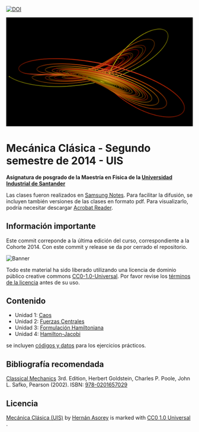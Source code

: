 [![DOI](https://zenodo.org/badge/30789711.svg)](https://doi.org/10.5281/zenodo.14590305)

![Banner](ejemplos-codigos-materiales/banner.png)

# Mecánica Clásica - Segundo semestre de 2014 - UIS

**Asignatura de posgrado de la Maestría en Física de la [Universidad Industrial de Santander](http://www.uis.edu.co/ "UIS")**

Las clases fueron realizados en [Samsung Notes](https://www.samsung.com/us/support/owners/app/samsung-notes). Para facilitar la difusión, se incluyen también versiones de las clases en formato pdf. Para visualizarlo, podría necesitar descargar [Acrobat Reader](https://get.adobe.com/es/reader).

## Información importante

Este commit correponde a la última edición del curso, correspondiente a la Cohorte 2014. Con este commit y release se da por cerrado el repositorio.

![Banner](https://mirrors.creativecommons.org/presskit/buttons/88x31/png/cc-zero.png)

Todo este material ha sido liberado utilizando una licencia de dominio público creative commons [CC0-1.0-Universal](https://creativecommons.org/publicdomain/zero/1.0/). Por favor revise los [términos de la licencia](#licencia) antes de su uso.

## Contenido

* Unidad 1: [Caos](clases/u01)
* Unidad 2: [Fuerzas Centrales](clases/u02)
* Unidad 3: [Formulación Hamiltoniana](clases/u03)
* Unidad 4: [Hamilton-Jacobi](clases/u04)

se incluyen [códigos y datos](codigos-y-datos-profesor) para los ejercicios prácticos.

## Bibliografía recomendada

[Classical Mechanics](https://www.pearson.com/en-us/subject-catalog/p/classical-mechanics/P200000006871/9780201657029) 3rd. Edition, Herbert Goldstein, Charles P. Poole, John L. Safko, Pearson (2002). ISBN: [978-0201657029](https://www.pearson.com/en-us/subject-catalog/p/classical-mechanics/P200000006871/9780201657029)


## Licencia 

<p xmlns:cc="http://creativecommons.org/ns#" xmlns:dct="http://purl.org/dc/terms/"><a property="dct:title" rel="cc:attributionURL" href="https://github.com/asoreyh/mecanica-clasica">Mecánica Clásica (UIS)</a> by <a rel="cc:attributionURL dct:creator" property="cc:attributionName" href="https://github.com/asoreyh/">Hernán Asorey</a> is marked with <a href="https://creativecommons.org/publicdomain/zero/1.0/?ref=chooser-v1" target="_blank" rel="license noopener noreferrer" style="display:inline-block;">CC0 1.0 Universal<img style="height:22px!important;margin-left:3px;vertical-align:text-bottom;" src="https://mirrors.creativecommons.org/presskit/icons/cc.svg?ref=chooser-v1" alt=""><img style="height:22px!important;margin-left:3px;vertical-align:text-bottom;" src="https://mirrors.creativecommons.org/presskit/icons/zero.svg?ref=chooser-v1" alt=""></a>.</p>